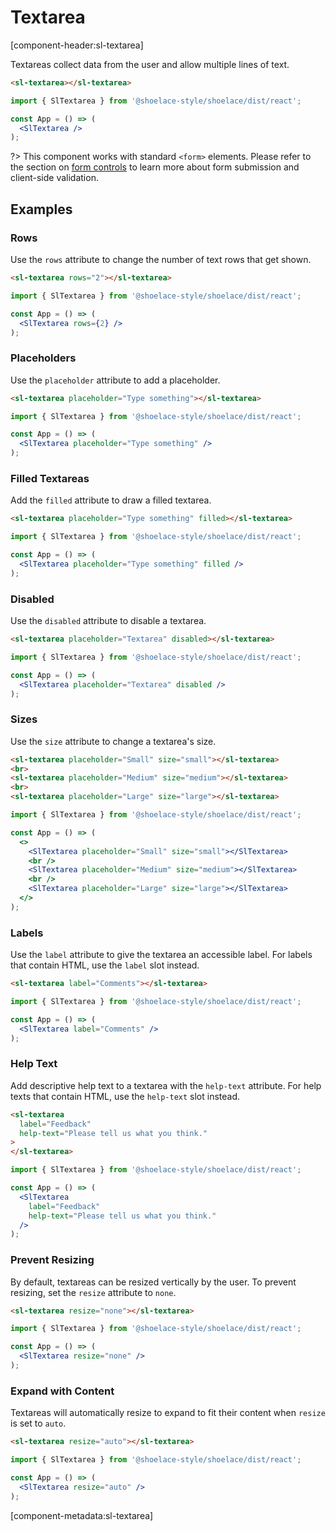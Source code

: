 # Textarea

[component-header:sl-textarea]

Textareas collect data from the user and allow multiple lines of text.

```html preview
<sl-textarea></sl-textarea>
```

```jsx react
import { SlTextarea } from '@shoelace-style/shoelace/dist/react';

const App = () => (
  <SlTextarea />
);
```

?> This component works with standard `<form>` elements. Please refer to the section on [form controls](/getting-started/form-controls) to learn more about form submission and client-side validation.

## Examples

### Rows

Use the `rows` attribute to change the number of text rows that get shown.

```html preview
<sl-textarea rows="2"></sl-textarea>
```

```jsx react
import { SlTextarea } from '@shoelace-style/shoelace/dist/react';

const App = () => (
  <SlTextarea rows={2} />
);
```

### Placeholders

Use the `placeholder` attribute to add a placeholder.

```html preview
<sl-textarea placeholder="Type something"></sl-textarea>
```

```jsx react
import { SlTextarea } from '@shoelace-style/shoelace/dist/react';

const App = () => (
  <SlTextarea placeholder="Type something" />
);
```

### Filled Textareas

Add the `filled` attribute to draw a filled textarea.

```html preview
<sl-textarea placeholder="Type something" filled></sl-textarea>
```

```jsx react
import { SlTextarea } from '@shoelace-style/shoelace/dist/react';

const App = () => (
  <SlTextarea placeholder="Type something" filled />
);
```

### Disabled

Use the `disabled` attribute to disable a textarea.

```html preview
<sl-textarea placeholder="Textarea" disabled></sl-textarea>
```

```jsx react
import { SlTextarea } from '@shoelace-style/shoelace/dist/react';

const App = () => (
  <SlTextarea placeholder="Textarea" disabled />
);
```

### Sizes

Use the `size` attribute to change a textarea's size.

```html preview
<sl-textarea placeholder="Small" size="small"></sl-textarea>
<br>
<sl-textarea placeholder="Medium" size="medium"></sl-textarea>
<br>
<sl-textarea placeholder="Large" size="large"></sl-textarea>
```

```jsx react
import { SlTextarea } from '@shoelace-style/shoelace/dist/react';

const App = () => (
  <>
    <SlTextarea placeholder="Small" size="small"></SlTextarea>
    <br />
    <SlTextarea placeholder="Medium" size="medium"></SlTextarea>
    <br />
    <SlTextarea placeholder="Large" size="large"></SlTextarea>
  </>
);
```

### Labels

Use the `label` attribute to give the textarea an accessible label. For labels that contain HTML, use the `label` slot instead.

```html preview
<sl-textarea label="Comments"></sl-textarea>
```

```jsx react
import { SlTextarea } from '@shoelace-style/shoelace/dist/react';

const App = () => (
  <SlTextarea label="Comments" />
);
```

### Help Text

Add descriptive help text to a textarea with the `help-text` attribute. For help texts that contain HTML, use the `help-text` slot instead.

```html preview
<sl-textarea 
  label="Feedback" 
  help-text="Please tell us what you think."
>
</sl-textarea>
```

```jsx react
import { SlTextarea } from '@shoelace-style/shoelace/dist/react';

const App = () => (
  <SlTextarea
    label="Feedback"
    help-text="Please tell us what you think."
  />
);
```

### Prevent Resizing

By default, textareas can be resized vertically by the user. To prevent resizing, set the `resize` attribute to `none`.

```html preview
<sl-textarea resize="none"></sl-textarea>
```

```jsx react
import { SlTextarea } from '@shoelace-style/shoelace/dist/react';

const App = () => (
  <SlTextarea resize="none" />
);
```

### Expand with Content

Textareas will automatically resize to expand to fit their content when `resize` is set to `auto`.

```html preview
<sl-textarea resize="auto"></sl-textarea>
```

```jsx react
import { SlTextarea } from '@shoelace-style/shoelace/dist/react';

const App = () => (
  <SlTextarea resize="auto" />
);
```

[component-metadata:sl-textarea]
